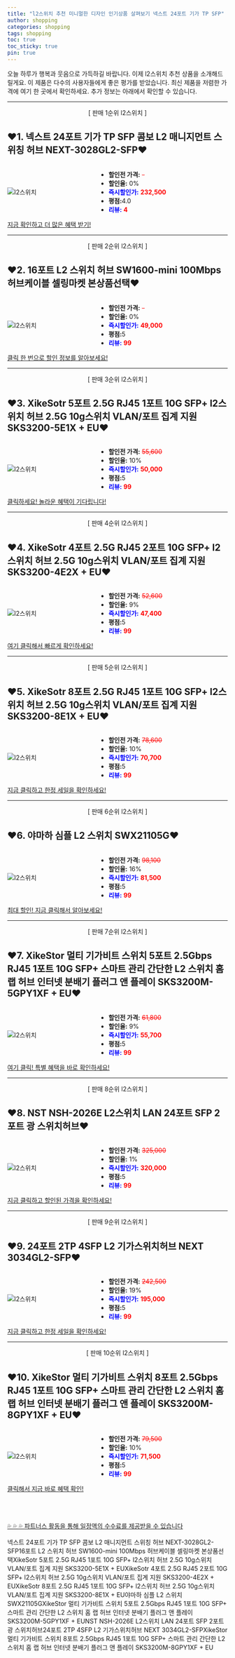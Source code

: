 ```yaml
---
title: "l2스위치 추천 미니멀한 디자인 인기상품 살펴보기 넥스트 24포트 기가 TP SFP"
author: shopping
categories: shopping
tags: shopping
toc: true
toc_sticky: true
pin: true
---
```

오늘 하루가 행복과 웃음으로 가득하길 바랍니다. 이제 l2스위치 추천 상품을 소개해드릴게요. 이 제품은 다수의 사용자들에게 좋은 평가를 받았습니다. 최신 제품을 저렴한 가격에 여기 한 곳에서 확인하세요. 추가 정보는 아래에서 확인할 수 있습니다.

---
<p class="toplist" style="margin: 0 auto; display: block; width: fit-content;">[ 판매 1순위 l2스위치 ]</p>

<h2><strong>❤️1. 넥스트 24포트 기가 TP SFP 콤보 L2 매니지먼트 스위칭 허브 NEXT-3028GL2-SFP❤️</strong></h2>

<div style="display: flex; align-items: center;">
    <div style="flex: 0.4;">
        <img src="https://thumbnail8.coupangcdn.com/thumbnails/remote/230x230ex/image/retail/images/2020/07/09/17/9/5f8ab914-9329-4345-95f5-525992ce9d3d.jpg" alt="l2스위치" style="max-width: 100%;">
    </div>
    <div style="flex: 0.6; margin-left: 10px;">
        <ul>
            <li><strong>할인전 가격:</strong> <del style="color: red;">-</del></li>
            <li><strong>할인율:</strong> 0%</li>
            <li><span style='color:blue'><strong>즉시할인가:</strong></span> <span style='color:red'><strong>232,500</strong></span></li>
            <li><strong>평점:</strong>4.0</li>
            <li><span style='color:blue'><strong>리뷰:</strong></span> <span style='color:red'><strong>4</strong></span></li>
        </ul>
    </div>
</div>
<div class="center">
    <a href="https://William4Davisa.github.io?lptag=AF9450613&subid=githubio&pageKey=1911824409&traceid=V0-153&itemId=3245864654&vendorItemId=71232957473" class="myButton">
        지금 확인하고 더 많은 혜택 받기!
    </a>
</div>


---
<p class="toplist" style="margin: 0 auto; display: block; width: fit-content;">[ 판매 2순위 l2스위치 ]</p>

<h2><strong>❤️2. 16포트 L2 스위치 허브 SW1600-mini 100Mbps 허브케이블 셀링마켓 본상품선택❤️</strong></h2>

<div style="display: flex; align-items: center;">
    <div style="flex: 0.4;">
        <img src="https://thumbnail9.coupangcdn.com/thumbnails/remote/230x230ex/image/vendor_inventory/6df0/158501222a45483e9ff9b057372d4780696acce7d6153599c483b770b808.jpg" alt="l2스위치" style="max-width: 100%;">
    </div>
    <div style="flex: 0.6; margin-left: 10px;">
        <ul>
            <li><strong>할인전 가격:</strong> <del style="color: red;">-</del></li>
            <li><strong>할인율:</strong> 0%</li>
            <li><span style='color:blue'><strong>즉시할인가:</strong></span> <span style='color:red'><strong>49,000</strong></span></li>
            <li><strong>평점:</strong>5</li>
            <li><span style='color:blue'><strong>리뷰:</strong></span> <span style='color:red'><strong>99</strong></span></li>
        </ul>
    </div>
</div>
<div class="center">
    <a href="https://William4Davisa.github.io?lptag=AF9450613&subid=githubio&pageKey=1972968958&traceid=V0-153&itemId=3355867415&vendorItemId=81209857051" class="myButton">
        클릭 한 번으로 할인 정보를 알아보세요!
    </a>
</div>


---
<p class="toplist" style="margin: 0 auto; display: block; width: fit-content;">[ 판매 3순위 l2스위치 ]</p>

<h2><strong>❤️3. XikeSotr 5포트 2.5G RJ45 1포트 10G SFP+ l2스위치 허브 2.5G 10g스위치 VLAN/포트 집계 지원 SKS3200-5E1X + EU❤️</strong></h2>

<div style="display: flex; align-items: center;">
    <div style="flex: 0.4;">
        <img src="https://thumbnail9.coupangcdn.com/thumbnails/remote/230x230ex/image/vendor_inventory/dd73/8e332cf64df356c5e18f962363dcb14dfa823d6bce60ef099da4b66815cd.jpg" alt="l2스위치" style="max-width: 100%;">
    </div>
    <div style="flex: 0.6; margin-left: 10px;">
        <ul>
            <li><strong>할인전 가격:</strong> <del style="color: red;">55,600</del></li>
            <li><strong>할인율:</strong> 10%</li>
            <li><span style='color:blue'><strong>즉시할인가:</strong></span> <span style='color:red'><strong>50,000</strong></span></li>
            <li><strong>평점:</strong>5</li>
            <li><span style='color:blue'><strong>리뷰:</strong></span> <span style='color:red'><strong>99</strong></span></li>
        </ul>
    </div>
</div>
<div class="center">
    <a href="https://William4Davisa.github.io?lptag=AF9450613&subid=githubio&pageKey=8234440514&traceid=V0-153&itemId=23702708613&vendorItemId=90727746271" class="myButton">
        클릭하세요! 놀라운 혜택이 기다립니다!
    </a>
</div>


---
<p class="toplist" style="margin: 0 auto; display: block; width: fit-content;">[ 판매 4순위 l2스위치 ]</p>

<h2><strong>❤️4. XikeSotr 4포트 2.5G RJ45 2포트 10G SFP+ l2스위치 허브 2.5G 10g스위치 VLAN/포트 집계 지원 SKS3200-4E2X + EU❤️</strong></h2>

<div style="display: flex; align-items: center;">
    <div style="flex: 0.4;">
        <img src="https://thumbnail7.coupangcdn.com/thumbnails/remote/230x230ex/image/vendor_inventory/7dc4/dec4412a21b08f809b96896ce4d1c8d7c04112ad2135f733928e0fab933d.jpg" alt="l2스위치" style="max-width: 100%;">
    </div>
    <div style="flex: 0.6; margin-left: 10px;">
        <ul>
            <li><strong>할인전 가격:</strong> <del style="color: red;">52,600</del></li>
            <li><strong>할인율:</strong> 9%</li>
            <li><span style='color:blue'><strong>즉시할인가:</strong></span> <span style='color:red'><strong>47,400</strong></span></li>
            <li><strong>평점:</strong>5</li>
            <li><span style='color:blue'><strong>리뷰:</strong></span> <span style='color:red'><strong>99</strong></span></li>
        </ul>
    </div>
</div>
<div class="center">
    <a href="https://William4Davisa.github.io?lptag=AF9450613&subid=githubio&pageKey=8234455708&traceid=V0-153&itemId=23702745076&vendorItemId=90727782147" class="myButton">
        여기 클릭해서 빠르게 확인하세요!
    </a>
</div>


---
<p class="toplist" style="margin: 0 auto; display: block; width: fit-content;">[ 판매 5순위 l2스위치 ]</p>

<h2><strong>❤️5. XikeSotr 8포트 2.5G RJ45 1포트 10G SFP+ l2스위치 허브 2.5G 10g스위치 VLAN/포트 집계 지원 SKS3200-8E1X + EU❤️</strong></h2>

<div style="display: flex; align-items: center;">
    <div style="flex: 0.4;">
        <img src="https://thumbnail7.coupangcdn.com/thumbnails/remote/230x230ex/image/vendor_inventory/0395/30a25dddc691e50987c1e7af2a28aa12adc673c170f195b89822adac5c49.jpg" alt="l2스위치" style="max-width: 100%;">
    </div>
    <div style="flex: 0.6; margin-left: 10px;">
        <ul>
            <li><strong>할인전 가격:</strong> <del style="color: red;">78,600</del></li>
            <li><strong>할인율:</strong> 10%</li>
            <li><span style='color:blue'><strong>즉시할인가:</strong></span> <span style='color:red'><strong>70,700</strong></span></li>
            <li><strong>평점:</strong>5</li>
            <li><span style='color:blue'><strong>리뷰:</strong></span> <span style='color:red'><strong>99</strong></span></li>
        </ul>
    </div>
</div>
<div class="center">
    <a href="https://William4Davisa.github.io?lptag=AF9450613&subid=githubio&pageKey=8234050740&traceid=V0-153&itemId=23701525337&vendorItemId=90727821104" class="myButton">
        지금 클릭하고 한정 세일을 확인하세요!
    </a>
</div>


---
<p class="toplist" style="margin: 0 auto; display: block; width: fit-content;">[ 판매 6순위 l2스위치 ]</p>

<h2><strong>❤️6. 야마하 심플 L2 스위치 SWX21105G❤️</strong></h2>

<div style="display: flex; align-items: center;">
    <div style="flex: 0.4;">
        <img src="https://thumbnail7.coupangcdn.com/thumbnails/remote/230x230ex/image/vendor_inventory/7bbd/aa6b99c511de62937676252dbe65570db3edc97fb5c73cde5b343bfd20c0.jpg" alt="l2스위치" style="max-width: 100%;">
    </div>
    <div style="flex: 0.6; margin-left: 10px;">
        <ul>
            <li><strong>할인전 가격:</strong> <del style="color: red;">98,100</del></li>
            <li><strong>할인율:</strong> 16%</li>
            <li><span style='color:blue'><strong>즉시할인가:</strong></span> <span style='color:red'><strong>81,500</strong></span></li>
            <li><strong>평점:</strong>5</li>
            <li><span style='color:blue'><strong>리뷰:</strong></span> <span style='color:red'><strong>99</strong></span></li>
        </ul>
    </div>
</div>
<div class="center">
    <a href="https://William4Davisa.github.io?lptag=AF9450613&subid=githubio&pageKey=8036261040&traceid=V0-153&itemId=22485734213&vendorItemId=89722532141" class="myButton">
        최대 할인! 지금 클릭해서 알아보세요!
    </a>
</div>


---
<p class="toplist" style="margin: 0 auto; display: block; width: fit-content;">[ 판매 7순위 l2스위치 ]</p>

<h2><strong>❤️7. XikeStor 멀티 기가비트 스위치 5포트 2.5Gbps RJ45 1포트 10G SFP+ 스마트 관리 간단한 L2 스위치 홈 랩 허브 인터넷 분배기 플러그 앤 플레이 SKS3200M-5GPY1XF + EU❤️</strong></h2>

<div style="display: flex; align-items: center;">
    <div style="flex: 0.4;">
        <img src="https://thumbnail8.coupangcdn.com/thumbnails/remote/230x230ex/image/vendor_inventory/3737/e9a64fec43909a681a92e585fdad4a0a21adcb23591b329085224aecd71c.jpg" alt="l2스위치" style="max-width: 100%;">
    </div>
    <div style="flex: 0.6; margin-left: 10px;">
        <ul>
            <li><strong>할인전 가격:</strong> <del style="color: red;">61,800</del></li>
            <li><strong>할인율:</strong> 9%</li>
            <li><span style='color:blue'><strong>즉시할인가:</strong></span> <span style='color:red'><strong>55,700</strong></span></li>
            <li><strong>평점:</strong>5</li>
            <li><span style='color:blue'><strong>리뷰:</strong></span> <span style='color:red'><strong>99</strong></span></li>
        </ul>
    </div>
</div>
<div class="center">
    <a href="https://William4Davisa.github.io?lptag=AF9450613&subid=githubio&pageKey=8225451800&traceid=V0-153&itemId=23654737391&vendorItemId=90680136897" class="myButton">
        여기 클릭! 특별 혜택을 바로 확인하세요!
    </a>
</div>


---
<p class="toplist" style="margin: 0 auto; display: block; width: fit-content;">[ 판매 8순위 l2스위치 ]</p>

<h2><strong>❤️8. NST NSH-2026E L2스위치 LAN 24포트 SFP 2포트 광 스위치허브❤️</strong></h2>

<div style="display: flex; align-items: center;">
    <div style="flex: 0.4;">
        <img src="https://thumbnail9.coupangcdn.com/thumbnails/remote/230x230ex/image/vendor_inventory/1634/0ece0472edcc5a503575ef95975bd61522ca3186dbd7ea3248c534f46ae3.png" alt="l2스위치" style="max-width: 100%;">
    </div>
    <div style="flex: 0.6; margin-left: 10px;">
        <ul>
            <li><strong>할인전 가격:</strong> <del style="color: red;">325,000</del></li>
            <li><strong>할인율:</strong> 1%</li>
            <li><span style='color:blue'><strong>즉시할인가:</strong></span> <span style='color:red'><strong>320,000</strong></span></li>
            <li><strong>평점:</strong>5</li>
            <li><span style='color:blue'><strong>리뷰:</strong></span> <span style='color:red'><strong>99</strong></span></li>
        </ul>
    </div>
</div>
<div class="center">
    <a href="https://William4Davisa.github.io?lptag=AF9450613&subid=githubio&pageKey=8181741282&traceid=V0-153&itemId=23393940703&vendorItemId=90421238673" class="myButton">
        지금 클릭하고 할인된 가격을 확인하세요!
    </a>
</div>


---
<p class="toplist" style="margin: 0 auto; display: block; width: fit-content;">[ 판매 9순위 l2스위치 ]</p>

<h2><strong>❤️9. 24포트 2TP 4SFP L2 기가스위치허브 NEXT 3034GL2-SFP❤️</strong></h2>

<div style="display: flex; align-items: center;">
    <div style="flex: 0.4;">
        <img src="https://thumbnail7.coupangcdn.com/thumbnails/remote/230x230ex/image/vendor_inventory/ff83/2edbf359e56025ba2047ba7e2ef21ae914429f46f3fa3e6009d6f6a81563.jpg" alt="l2스위치" style="max-width: 100%;">
    </div>
    <div style="flex: 0.6; margin-left: 10px;">
        <ul>
            <li><strong>할인전 가격:</strong> <del style="color: red;">242,500</del></li>
            <li><strong>할인율:</strong> 19%</li>
            <li><span style='color:blue'><strong>즉시할인가:</strong></span> <span style='color:red'><strong>195,000</strong></span></li>
            <li><strong>평점:</strong>5</li>
            <li><span style='color:blue'><strong>리뷰:</strong></span> <span style='color:red'><strong>99</strong></span></li>
        </ul>
    </div>
</div>
<div class="center">
    <a href="https://William4Davisa.github.io?lptag=AF9450613&subid=githubio&pageKey=5308248033&traceid=V0-153&itemId=7682062079&vendorItemId=74972358853" class="myButton">
        지금 클릭하고 한정 세일을 확인하세요!
    </a>
</div>


---
<p class="toplist" style="margin: 0 auto; display: block; width: fit-content;">[ 판매 10순위 l2스위치 ]</p>

<h2><strong>❤️10. XikeStor 멀티 기가비트 스위치 8포트 2.5Gbps RJ45 1포트 10G SFP+ 스마트 관리 간단한 L2 스위치 홈 랩 허브 인터넷 분배기 플러그 앤 플레이 SKS3200M-8GPY1XF + EU❤️</strong></h2>

<div style="display: flex; align-items: center;">
    <div style="flex: 0.4;">
        <img src="https://thumbnail10.coupangcdn.com/thumbnails/remote/230x230ex/image/vendor_inventory/1b5f/d13b4c02be35e94a170105d1cb43b4c663f0779ef2eff18653c19b35ebed.jpg" alt="l2스위치" style="max-width: 100%;">
    </div>
    <div style="flex: 0.6; margin-left: 10px;">
        <ul>
            <li><strong>할인전 가격:</strong> <del style="color: red;">79,500</del></li>
            <li><strong>할인율:</strong> 10%</li>
            <li><span style='color:blue'><strong>즉시할인가:</strong></span> <span style='color:red'><strong>71,500</strong></span></li>
            <li><strong>평점:</strong>5</li>
            <li><span style='color:blue'><strong>리뷰:</strong></span> <span style='color:red'><strong>99</strong></span></li>
        </ul>
    </div>
</div>
<div class="center">
    <a href="https://William4Davisa.github.io?lptag=AF9450613&subid=githubio&pageKey=8225456049&traceid=V0-153&itemId=23654756706&vendorItemId=90680111307" class="myButton">
        클릭해서 지금 바로 혜택 확인!
    </a>
</div>

<br><br><br>[💦 💦 💦 파트너스 활동을 통해 일정액의 수수료를 제공받을 수 있습니다](https://link.coupang.com/a/bcpT2c)<br><br>넥스트 24포트 기가 TP SFP 콤보 L2 매니지먼트 스위칭 허브 NEXT-3028GL2-SFP16포트 L2 스위치 허브 SW1600-mini 100Mbps 허브케이블 셀링마켓 본상품선택XikeSotr 5포트 2.5G RJ45 1포트 10G SFP+ l2스위치 허브 2.5G 10g스위치 VLAN/포트 집계 지원 SKS3200-5E1X + EUXikeSotr 4포트 2.5G RJ45 2포트 10G SFP+ l2스위치 허브 2.5G 10g스위치 VLAN/포트 집계 지원 SKS3200-4E2X + EUXikeSotr 8포트 2.5G RJ45 1포트 10G SFP+ l2스위치 허브 2.5G 10g스위치 VLAN/포트 집계 지원 SKS3200-8E1X + EU야마하 심플 L2 스위치 SWX21105GXikeStor 멀티 기가비트 스위치 5포트 2.5Gbps RJ45 1포트 10G SFP+ 스마트 관리 간단한 L2 스위치 홈 랩 허브 인터넷 분배기 플러그 앤 플레이 SKS3200M-5GPY1XF + EUNST NSH-2026E L2스위치 LAN 24포트 SFP 2포트 광 스위치허브24포트 2TP 4SFP L2 기가스위치허브 NEXT 3034GL2-SFPXikeStor 멀티 기가비트 스위치 8포트 2.5Gbps RJ45 1포트 10G SFP+ 스마트 관리 간단한 L2 스위치 홈 랩 허브 인터넷 분배기 플러그 앤 플레이 SKS3200M-8GPY1XF + EU